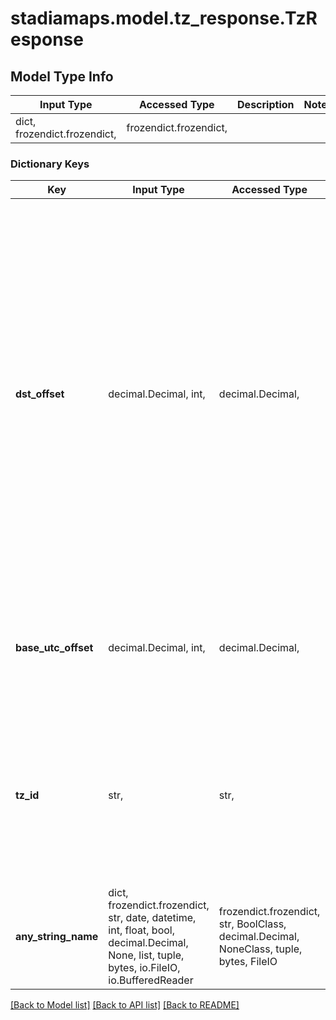 # stadiamaps.model.tz_response.TzResponse

## Model Type Info
Input Type | Accessed Type | Description | Notes
------------ | ------------- | ------------- | -------------
dict, frozendict.frozendict,  | frozendict.frozendict,  |  | 

### Dictionary Keys
Key | Input Type | Accessed Type | Description | Notes
------------ | ------------- | ------------- | ------------- | -------------
**dst_offset** | decimal.Decimal, int,  | decimal.Decimal,  | The special offset, in seconds, from UTC that is in effect for this time zone as of the queried timestamp (defaults to now). If no additional offsets are in effect, this value is zero. This typically reflects Daylight Saving Time, but may indicate other special offsets. To get the total offset in effect, add &#x60;dst_offset&#x60; and &#x60;utc_offset&#x60; together. | 
**base_utc_offset** | decimal.Decimal, int,  | decimal.Decimal,  | The base offset, in seconds, from UTC that is normally in effect for this time zone. | 
**tz_id** | str,  | str,  | The canonical time zone ID. In the event that multiple time zones could be returned, the first one from the Unicode CLDR timezone.xml is returned. | 
**any_string_name** | dict, frozendict.frozendict, str, date, datetime, int, float, bool, decimal.Decimal, None, list, tuple, bytes, io.FileIO, io.BufferedReader | frozendict.frozendict, str, BoolClass, decimal.Decimal, NoneClass, tuple, bytes, FileIO | any string name can be used but the value must be the correct type | [optional]

[[Back to Model list]](../../README.md#documentation-for-models) [[Back to API list]](../../README.md#documentation-for-api-endpoints) [[Back to README]](../../README.md)

